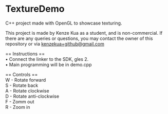 # TextureDemo
C++ project made with OpenGL to showcase texturing.  

This project is made by Kenze Kua as a student, and is non-commercial. If there are any queries or questions, you may contact the owner of this repository or via kenzekua+github@gmail.com  

== Instructions ==  
• Connect the linker to the SDK, gles 2.   
• Main programming will be in demo.cpp  

== Controls ==  
W - Rotate forward  
S - Rotate back  
A - Rotate clockwise  
D - Rotate anti-clockwise  
F - Zomm out  
R - Zoom in  
